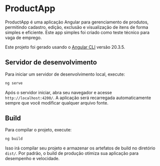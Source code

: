
# ProductApp

ProductApp é uma aplicação Angular para gerenciamento de produtos, permitindo cadastro, edição, exclusão e visualização de itens de forma simples e eficiente.
Este app simples foi criado como teste técnico para vaga de emprego.

Este projeto foi gerado usando o [Angular CLI](https://github.com/angular/angular-cli) versão 20.3.5.

## Servidor de desenvolvimento

Para iniciar um servidor de desenvolvimento local, execute:

```bash
ng serve
```

Após o servidor iniciar, abra seu navegador e acesse `http://localhost:4200/`. A aplicação será recarregada automaticamente sempre que você modificar qualquer arquivo fonte.

## Build

Para compilar o projeto, execute:

```bash
ng build
```

Isso irá compilar seu projeto e armazenar os artefatos de build no diretório `dist/`. Por padrão, o build de produção otimiza sua aplicação para desempenho e velocidade.
